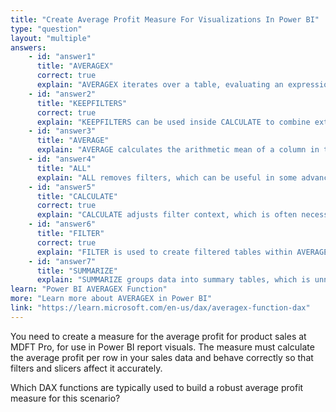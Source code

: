```yaml
---
title: "Create Average Profit Measure For Visualizations In Power BI"
type: "question"
layout: "multiple"
answers:
    - id: "answer1"
      title: "AVERAGEX"
      correct: true
      explain: "AVERAGEX iterates over a table, evaluating an expression for each row and calculating the average. This ensures the measure works properly with CALCULATE and respects the filter context."
    - id: "answer2"
      title: "KEEPFILTERS"
      correct: true
      explain: "KEEPFILTERS can be used inside CALCULATE to combine external and internal filters without overwriting them, which can be important for precise control of filtering behavior."
    - id: "answer3"
      title: "AVERAGE"
      explain: "AVERAGE calculates the arithmetic mean of a column in the current context, but does not evaluate an expression per row. It is not reliable when you need row-level calculations."
    - id: "answer4"
      title: "ALL"
      explain: "ALL removes filters, which can be useful in some advanced calculations, but it’s not appropriate here since the goal is to have the measure respect filters and slicers."
    - id: "answer5"
      title: "CALCULATE"
      correct: true
      explain: "CALCULATE adjusts filter context, which is often necessary when creating flexible measures that need to respond to report filters and slicers. It’s essential for many advanced measure scenarios."
    - id: "answer6"
      title: "FILTER"
      correct: true
      explain: "FILTER is used to create filtered tables within AVERAGEX or CALCULATE, allowing you to include or exclude rows as needed for precise calculations."
    - id: "answer7"
      title: "SUMMARIZE"
      explain: "SUMMARIZE groups data into summary tables, which is unnecessary when simply calculating an average profit measure."
learn: "Power BI AVERAGEX Function"
more: "Learn more about AVERAGEX in Power BI"
link: "https://learn.microsoft.com/en-us/dax/averagex-function-dax"
---
```

You need to create a measure for the average profit for product sales at MDFT Pro, for use in Power BI report visuals. The measure must calculate the average profit per row in your sales data and behave correctly so that filters and slicers affect it accurately.

Which DAX functions are typically used to build a robust average profit measure for this scenario?